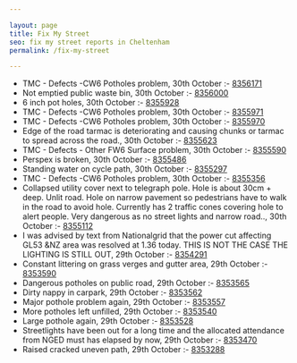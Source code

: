 ```yaml
---

layout: page
title: Fix My Street
seo: fix my street reports in Cheltenham
permalink: /fix-my-street

---
```


<!-- fix_marker starts -->

- TMC - Defects -CW6 Potholes  problem, 30th October :- [8356171](https://www.fixmystreet.com/report/8356171)
- Not emptied public waste bin, 30th October :- [8356000](https://www.fixmystreet.com/report/8356000)
- 6 inch pot holes, 30th October :- [8355928](https://www.fixmystreet.com/report/8355928)
- TMC - Defects -CW6 Potholes  problem, 30th October :- [8355971](https://www.fixmystreet.com/report/8355971)
- TMC - Defects -CW6 Potholes  problem, 30th October :- [8355970](https://www.fixmystreet.com/report/8355970)
- Edge of the road tarmac is deteriorating and causing chunks or tarmac to spread across the road., 30th October :- [8355623](https://www.fixmystreet.com/report/8355623)
- TMC - Defects - Other FW6  Surface problem, 30th October :- [8355590](https://www.fixmystreet.com/report/8355590)
- Perspex is broken, 30th October :- [8355486](https://www.fixmystreet.com/report/8355486)
- Standing water on cycle path, 30th October :- [8355297](https://www.fixmystreet.com/report/8355297)
- TMC - Defects -CW6 Potholes  problem, 30th October :- [8355356](https://www.fixmystreet.com/report/8355356)
- Collapsed utility cover next to telegraph pole. Hole is about 30cm + deep. Unlit road. Hole on narrow pavement so pedestrians have to walk in the road to avoid hole. Currently has 2 traffic cones covering hole to alert people. Very dangerous as no street lights and narrow road.., 30th October :- [8355112](https://www.fixmystreet.com/report/8355112)
- I was advised by text from Nationalgrid that the power cut affecting GL53 &NZ area was resolved at 1.36 today. THIS IS NOT THE CASE THE LIGHTING IS STILL OUT, 29th October :- [8354291](https://www.fixmystreet.com/report/8354291)
- Constant littering on grass verges and gutter area, 29th October :- [8353590](https://www.fixmystreet.com/report/8353590)
- Dangerous potholes on public road, 29th October :- [8353565](https://www.fixmystreet.com/report/8353565)
- Dirty nappy in carpark, 29th October :- [8353562](https://www.fixmystreet.com/report/8353562)
- Major pothole problem again, 29th October :- [8353557](https://www.fixmystreet.com/report/8353557)
- More potholes left unfilled, 29th October :- [8353540](https://www.fixmystreet.com/report/8353540)
- Large pothole again, 29th October :- [8353528](https://www.fixmystreet.com/report/8353528)
- Streetlights have been out for a long time and the allocated attendance from NGED must has elapsed by now, 29th October :- [8353470](https://www.fixmystreet.com/report/8353470)
- Raised cracked uneven path, 29th October :- [8353288](https://www.fixmystreet.com/report/8353288)

<!-- fix_marker ends -->